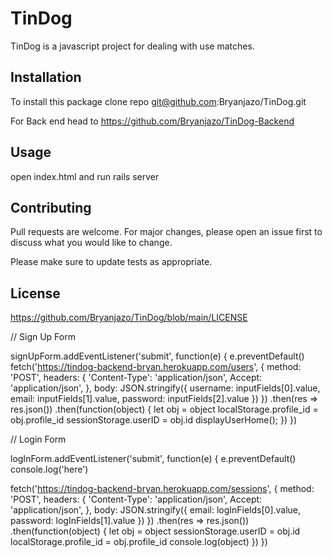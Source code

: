 # TinDog

TinDog is a javascript project for dealing with use matches.

## Installation

To install this package clone repo git@github.com:Bryanjazo/TinDog.git

For Back end head to https://github.com/Bryanjazo/TinDog-Backend


## Usage

open index.html and run rails server

## Contributing
Pull requests are welcome. For major changes, please open an issue first to discuss what you would like to change.

Please make sure to update tests as appropriate.

## License
https://github.com/Bryanjazo/TinDog/blob/main/LICENSE

// Sign Up Form 

signUpForm.addEventListener('submit', function(e) {
  e.preventDefault()
  fetch('https://tindog-backend-bryan.herokuapp.com/users', {
      method: 'POST',
      headers: {
        'Content-Type': 'application/json',
        Accept: 'application/json',
      },
      body: JSON.stringify({
        username: inputFields[0].value,
        email: inputFields[1].value,
        password: inputFields[2].value
      })
    })
    .then(res => res.json())
    .then(function(object) {
      let obj = object
      localStorage.profile_id = obj.profile_id
      sessionStorage.userID = obj.id
      displayUserHome();
    })
})


// Login Form

logInForm.addEventListener('submit', function(e) {
  e.preventDefault()
  console.log('here')

  fetch('https://tindog-backend-bryan.herokuapp.com/sessions', {
      method: 'POST',
      headers: {
        'Content-Type': 'application/json',
        Accept: 'application/json',
      },
      body: JSON.stringify({
        email: logInFields[0].value,
        password: logInFields[1].value
      })
    })
    .then(res => res.json())
    .then(function(object) {
      let obj = object
      sessionStorage.userID = obj.id
      localStorage.profile_id = obj.profile_id
      console.log(object)
    })
})